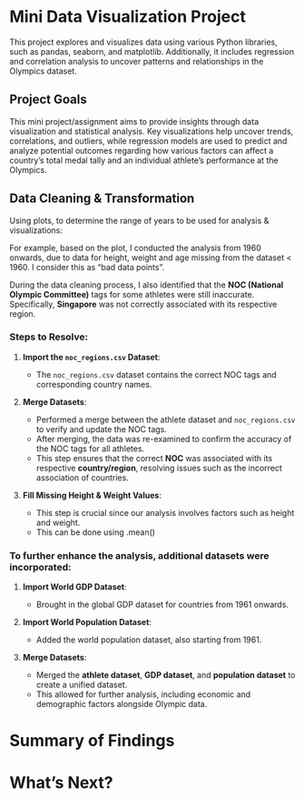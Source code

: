 # Mini Data Visualization Project
This project explores and visualizes data using various Python libraries, such as pandas, seaborn, and matplotlib. Additionally, it includes regression and correlation analysis to uncover patterns and relationships in the Olympics dataset.

## Project Goals 
This mini project/assignment aims to provide insights through data visualization and statistical analysis. Key visualizations help uncover trends, correlations, and outliers, while regression models are used to predict and analyze potential outcomes regarding how various factors can affect a country’s total medal tally and an individual athlete’s performance at the Olympics.

## Data Cleaning & Transformation
Using plots, to determine the range of years to be used for analysis & visualizations:
 
For example, based on the plot, I conducted the analysis from 1960 onwards, due to data for height, weight and age missing from the dataset < 1960. I consider this as “bad data points”.

During the data cleaning process, I also identified that the **NOC (National Olympic Committee)** tags for some athletes were still inaccurate. Specifically, **Singapore** was not correctly associated with its respective region.

### Steps to Resolve:
1. **Import the `noc_regions.csv` Dataset**:
   - The `noc_regions.csv` dataset contains the correct NOC tags and corresponding country names.
     
2. **Merge Datasets**:
   - Performed a merge between the athlete dataset and `noc_regions.csv` to verify and update the NOC tags.
   - After merging, the data was re-examined to confirm the accuracy of the NOC tags for all athletes.
   - This step ensures that the correct **NOC** was associated with its respective **country/region**, resolving issues such as the incorrect association of countries.

3. **Fill Missing Height & Weight Values**:
   - This step is crucial since our analysis involves factors such as height and weight.
   - This can be done using .mean()

### To further enhance the analysis, additional datasets were incorporated:

1. **Import World GDP Dataset**:
   - Brought in the global GDP dataset for countries from 1961 onwards.

2. **Import World Population Dataset**:
   - Added the world population dataset, also starting from 1961.

3. **Merge Datasets**:
   - Merged the **athlete dataset**, **GDP dataset**, and **population dataset** to create a unified dataset.
   - This allowed for further analysis, including economic and demographic factors alongside Olympic data.

# Summary of Findings

# What’s Next?
